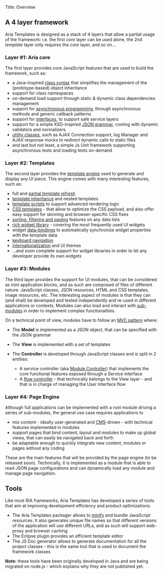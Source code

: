 Title: Overview


## A 4 layer framework
Aria Templates is designed as a stack of 4 layers that allow a partial usage of the framework: i.e.
the first <i>core</i> layer can be used alone, the 2nd _template_ layer only
requires the <i>core</i> layer, and so on...

### Layer #1: Aria core

The first layer provides core JavaScript features that are used to build the framework, such as:


* a Java-inspired [class syntax](javascript_classes) that simplifies the management of the (prototype-based) object inheritance
* support for class namespaces
* on-demand load support through static & dynamic class dependencies management
* support for [asynchronous programming](working_in_an_asynchronous_world), through asynchronous methods and generic callback patterns
* support for [interfaces](around_classes), to support safe service layers
* support for a simple XSD-inspired [JSON grammar](json_bean_definitions), coming with dynamic validators and normalizers
* [utility classes](helpers), such as AJAX Connection support, log Manager and AJAX response mocks to redirect dynamic calls to static files
* and last but not least, a simple Js Unit framework supporting asynchronous tests and loading tests on-demand

### Layer #2: Templates

The second layer provides the [template engine](http://en.wikipedia.org/wiki/Template_engine_%28web%29) used to generate and display any UI piece. This engine comes with
many interesting features, such as:


* full and [partial template refresh](refresh)
* [template inheritance](template_inheritance) and nested templates
* [template scripts](template_scripts) to support advanced rendering logic
* [CSS templates](css_templates) - that allow to optimize the CSS payload, and also offer easy support for skinning and browser-specific CSS fixes
* [sorting, filtering and paging](views) features on any data lists
* [rich widget library](the_aria_templates_widgets_collection) - covering the most frequently used UI widgets
* widget [data-bindings](data_model_and_data_binding) to automatically synchronize widget properties with the template data
* [keyboard navigation](keyboard_navigation)
* [internationalization](localization_and_resources) and UI themes
* ...and soon complete support for widget libraries in order to let any developer provide its own widgets

### Layer #3: Modules

The third layer provides the support for UI modules, that can be considered as mini application blocks, and as such
are composed of files of different nature: JavaScript classes, JSON resources, HTML and CSS templates, image resources, etc.
The interesting aspect of modules is that they can (and shall) be developed and tested independently and re-used in different
applications or contexts. Modules can also load and interact with [sub-modules](using_sub_controllers) in order to implement complex functionalities.

On a technical point of view, modules have to follow an
[MVC pattern](http://en.wikipedia.org/wiki/Model%E2%80%93view%E2%80%93controller) where:


* The **Model** is implemented as a JSON object, that can be specified with the JSON grammar
* The **View** is implemented with a set of templates
* The **Controller** is developed through JavaScript classes and is split in 2 entities:

	* A service controller (aka [Module Controller](controllers)) that implements the core functional features exposed through a Service interface
	* A [flow controller](flow_controllers) - that technically belongs to the View layer - and that is in charge of managing the User Interface flow

### Layer #4: Page Engine

Although full applications can be implemented with a root module driving a series of sub-modules, the general use case requires applications to

* mix content - ideally user-generated and [CMS](http://en.wikipedia.org/wiki/Content_management_system)-driven - with technical features implemented in modules
* support pages that bind content, layout and modules to make up global views, that can easily be navigated back and forth
* be adaptable enough to quickly integrate new content, modules or pages without any coding

These are the main features that will be provided by the page engine (to be released soon). Technically, it is implemented
as a module that is able to read JSON page configurations and can dynamically load any module
and manage page navigation.

## Tools

Like most RIA frameworks, Aria Templates has developed a series of tools that aim at improving
development efficiency and product optimizations:


* The Aria Templates packager allows to [minify](http://en.wikipedia.org/wiki/Minification_%28programming%29) and bundle JavaScript resources. It also generates
unique file names so that different versions of the application will use different URLs, and as
such will support web-proxy and browser caching
* The Eclipse plugin provides an efficient template editor
* The JS Doc generator allows to generate documentation for all the project classes - this is the same tool that is used to document the framework classes

**Note:** these tools have been originally developed in Java and are being migrated on node.js - which explains why they are not published yet.